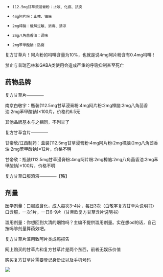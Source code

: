 -     112.5mg甘草流浸膏粉：止咳、化痰、抗炎
-     4mg阿片粉：止咳、镇痛
-     2mg樟脑：缓解过敏、消痛、清凉
-     2mg八角茴香油：调味
-     2mg苯甲酸钠：防腐

复方甘草片！阿片粉的吗啡含量为10%，也就是说4mg阿片粉含有0.4mg吗啡！

禁止与普瑞巴林和GABA类使用会造成严重的呼吸抑制甚至死亡

##  药物品牌

复方甘草片————

南京白敬宇：瓶装(112.5mg甘草浸膏粉:4mg阿片粉:2mg樟脑:2mg八角茴香油:2mg苯甲酸钠)×100片，价格约6.5元

其他品牌基本与之相同，不列举了

复方甘草含片————

甘帝欣/江西制药：盒装(112.5mg甘草浸膏粉:4mg阿片粉:2mg樟脑:2mg八角茴香油:2mg苯甲酸钠)×12片，价格不明

甘帝欣：瓶装(112.5mg甘草浸膏粉:4mg阿片粉:2mg樟脑:2mg八角茴香油:2mg苯甲酸钠)×100片，价格不明

复方甘草口服溶液————【略】
## 剂量

医学剂量：口服或含化，成人每次3-4片，每日3次（白敬宇复方甘草片说明书） 口含服，一次1片，一日6-9片（甘帝欣复方甘草含片说明书）

滥用剂量：你想回到大清的烟馆吗？主编不提供滥用剂量。实在想od的话，自己按吗啡剂量算药效吧。

复方甘草片滥用致阿片类成瘾报告

网上购买的甘草片和复方甘草片是两个东西，前者无娱乐价值

购买复方甘草片需要登记身份证以及手机号码


![](https://www.overdose.day/content/uploadfile/202504/72691745244461.jpg)

